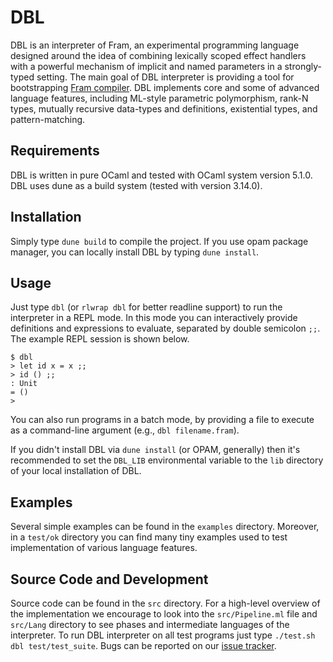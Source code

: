 DBL
===

DBL is an interpreter of Fram, an experimental programming language designed
around the idea of combining lexically scoped effect handlers with a powerful
mechanism of implicit and named parameters in a strongly-typed setting. The
main goal of DBL interpreter is providing a tool for bootstrapping
[Fram compiler](https://github.com/fram-lang/fram). DBL implements core and
some of advanced language features, including ML-style parametric polymorphism,
rank-N types, mutually recursive data-types and definitions, existential types,
and pattern-matching.

Requirements
------------

DBL is written in pure OCaml and tested with OCaml system version 5.1.0. DBL
uses dune as a build system (tested with version 3.14.0).

Installation
------------

Simply type `dune build` to compile the project. If you use opam package
manager, you can locally install DBL by typing `dune install`.

Usage
-----

Just type `dbl` (or `rlwrap dbl` for better readline support) to run the
interpreter in a REPL mode. In this mode you can interactively provide
definitions and expressions to evaluate, separated by double semicolon `;;`.
The example REPL session is shown below.
```
$ dbl
> let id x = x ;;
> id () ;;
: Unit
= ()
> 
```
You can also run programs in a batch mode, by providing a file to execute
as a command-line argument (e.g., `dbl filename.fram`).

If you didn't install DBL via `dune install` (or OPAM, generally) then
it's recommended to set the `DBL_LIB` environmental variable to the `lib`
directory of your local installation of DBL.

Examples
--------

Several simple examples can be found in the `examples` directory. Moreover,
in a `test/ok` directory you can find many tiny examples used to test
implementation of various language features.

Source Code and Development
---------------------------

Source code can be found in the `src` directory. For a high-level overview
of the implementation we encourage to look into the `src/Pipeline.ml` file
and `src/Lang` directory to see phases and intermediate languages of the
interpreter. To run DBL interpreter on all test programs just type
`./test.sh dbl test/test_suite`. Bugs can be reported on our
[issue tracker](https://github.com/fram-lang/dbl/issues).

